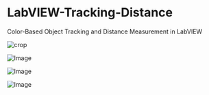 # LabVIEW-Tracking-Distance
Color-Based Object Tracking and Distance Measurement in LabVIEW

![crop](https://github.com/user-attachments/assets/a1ad9a7d-6df0-42af-b2c1-3fd7945a24bb)

![Image](https://github.com/user-attachments/assets/5fc139db-403e-4f29-a5df-ebe02b2373b5)

![Image](https://github.com/user-attachments/assets/95a0c8c8-737f-4de9-b9c1-4d469271a99e)

![Image](https://github.com/user-attachments/assets/56198dd3-d535-467c-b0ef-ee1b02b953b8)

